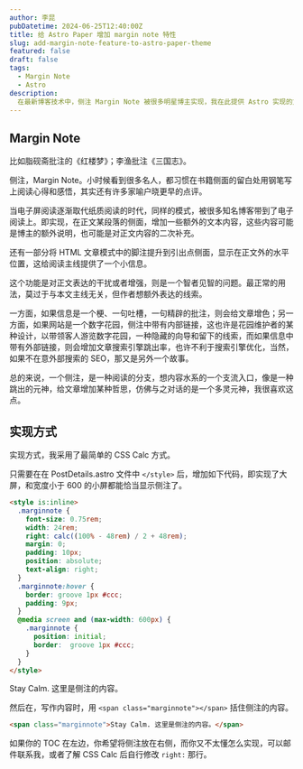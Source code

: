```yaml
---
author: 李昆
pubDatetime: 2024-06-25T12:40:00Z
title: 给 Astro Paper 增加 margin note 特性
slug: add-margin-note-feature-to-astro-paper-theme
featured: false
draft: false
tags:
  - Margin Note
  - Astro
description:
  在最新博客技术中，侧注 Margin Note 被很多明星博主实现，我在此提供 Astro 实现的方法。
---
```



## Margin Note

<span class="marginnote">比如脂砚斋批注的《红楼梦》；李渔批注《三国志》。</span>

侧注，Margin Note。小时候看到很多名人，都习惯在书籍侧面的留白处用钢笔写上阅读心得和感悟，其实还有许多家喻户晓更早的点评。

当电子屏阅读逐渐取代纸质阅读的时代，同样的模式，被很多知名博客带到了电子阅读上。即实现，在正文某段落的侧面，增加一些额外的文本内容，这些内容可能是博主的额外说明，也可能是对正文内容的二次补充。

还有一部分将 HTML 文章模式中的脚注提升到引出点侧面，显示在正文外的水平位置，这给阅读主线提供了一个小信息。

这个功能是对正文表达的干扰或者增强，则是一个智者见智的问题。最正常的用法，莫过于与本文主线无关，但作者想额外表达的线索。

一方面，如果信息是一个梗、一句吐槽，一句精辟的批注，则会给文章增色；另一方面，如果网站是一个数字花园，侧注中带有内部链接，这也许是花园维护者的某种设计，以带领客人游览数字花园，一种隐藏的向导和留下的线索，而如果信息中带有外部链接，则会增加文章搜索引擎跳出率，也许不利于搜索引擎优化，当然，如果不在意外部搜索的 SEO，那又是另外一个故事。

总的来说，一个侧注，是一种阅读的分支，想内容水系的一个支流入口，像是一种跳出的元神，给文章增加某种哲思，仿佛与之对话的是一个多灵元神，我很喜欢这点。

## 实现方式

实现方式，我采用了最简单的 CSS Calc 方式。

只需要在在 PostDetails.astro 文件中 `</style>` 后，增加如下代码，即实现了大屏，和宽度小于 600 的小屏都能恰当显示侧注了。

``` html
<style is:inline>
  .marginnote {
    font-size: 0.75rem;
    width: 24rem;
    right: calc((100% - 48rem) / 2 + 48rem);
    margin: 0;
    padding: 10px;
    position: absolute;
    text-align: right;
  }
  .marginnote:hover {
    border: groove 1px #ccc;
    padding: 9px;
  }
  @media screen and (max-width: 600px) {
    .marginnote {
      position: initial;
      border:  groove 1px #ccc;
    }
  }
</style>
```

<span class="marginnote">Stay Calm. 这里是侧注的内容。</span>

然后在，写作内容时，用 `<span class="marginnote"></span>` 括住侧注的内容。

``` html
<span class="marginnote">Stay Calm. 这里是侧注的内容。</span>
```

如果你的 TOC 在左边，你希望将侧注放在右侧，而你又不太懂怎么实现，可以邮件联系我，或者了解 CSS Calc 后自行修改 `right:` 那行。